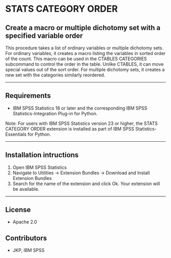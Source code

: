 # STATS CATEGORY ORDER
## Create a macro or multiple dichotomy set with a specified variable order
 This procedure takes a list of ordinary variables or multiple dichotomy sets.  For ordinary variables, it creates a macro listing the variables in sorted order of the count.  This macro can be used in the CTABLES CATEGORIES subcommand to control the order in the table.  Unlike CTABLES, it can move special values out of the sort order.  For multiple dichotomy sets, it creates a new set with the categories similarly reordered.

---
Requirements
----
- IBM SPSS Statistics 18 or later and the corresponding IBM SPSS Statistics-Integration Plug-in for Python.

Note: For users with IBM SPSS Statistics version 23 or higher, the STATS CATEGORY ORDER extension is installed as part of IBM SPSS Statistics-Essentials for Python.

---
Installation intructions
----
1. Open IBM SPSS Statistics
2. Navigate to Utilities -> Extension Bundles -> Download and Install Extension Bundles
3. Search for the name of the extension and click Ok. Your extension will be available.

---
License
----

- Apache 2.0
                              
Contributors
----

  - JKP, IBM SPSS
